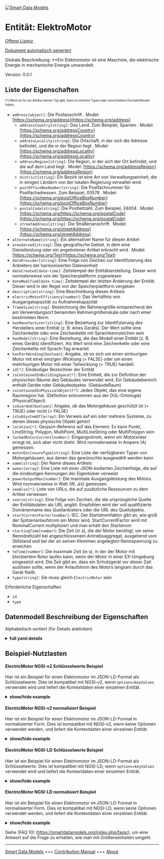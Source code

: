 <!-- 10-Header -->  
[![Smart Data Models](https://smartdatamodels.org/wp-content/uploads/2022/01/SmartDataModels_logo.png "Logo")](https://smartdatamodels.org)  
Entität: ElektroMotor  
=====================<!-- /10-Header -->  
<!-- 15-License -->  
[Offene Lizenz](https://github.com/smart-data-models//dataModel.S4BLDG/blob/master/ElectricMotor/LICENSE.md)  
[Dokument automatisch generiert](https://docs.google.com/presentation/d/e/2PACX-1vTs-Ng5dIAwkg91oTTUdt8ua7woBXhPnwavZ0FxgR8BsAI_Ek3C5q97Nd94HS8KhP-r_quD4H0fgyt3/pub?start=false&loop=false&delayms=3000#slide=id.gb715ace035_0_60)  
<!-- /15-License -->  
<!-- 20-Description -->  
Globale Beschreibung: **Ein Elektromotor ist eine Maschine, die elektrische Energie in mechanische Energie umwandelt.  
Version: 0.0.1  
<!-- /20-Description -->  
<!-- 30-PropertiesList -->  

## Liste der Eigenschaften  

<sup><sub>[*] Wenn es für ein Attribut keinen Typ gibt, kann es mehrere Typen oder verschiedene Formate/Muster haben</sub></sup>.  
- `address[object]`: Die Postanschrift  . Model: [https://schema.org/address](https://schema.org/address)	- `addressCountry[string]`: Das Land. Zum Beispiel, Spanien  . Model: [https://schema.org/addressCountry](https://schema.org/addressCountry)  
	- `addressLocality[string]`: Die Ortschaft, in der sich die Adresse befindet, und die in der Region liegt  . Model: [https://schema.org/addressLocality](https://schema.org/addressLocality)  
	- `addressRegion[string]`: Die Region, in der sich der Ort befindet, und die auf dem Land liegt  . Model: [https://schema.org/addressRegion](https://schema.org/addressRegion)  
	- `district[string]`: Ein Bezirk ist eine Art von Verwaltungseinheit, die in einigen Ländern von der lokalen Regierung verwaltet wird.    
	- `postOfficeBoxNumber[string]`: Die Postfachnummer für Postfachadressen. Zum Beispiel, 03578  . Model: [https://schema.org/postOfficeBoxNumber](https://schema.org/postOfficeBoxNumber)  
	- `postalCode[string]`: Die Postleitzahl. Zum Beispiel, 24004  . Model: [https://schema.org/https://schema.org/postalCode](https://schema.org/https://schema.org/postalCode)  
	- `streetAddress[string]`: Die Straßenanschrift  . Model: [https://schema.org/streetAddress](https://schema.org/streetAddress)  
- `alternateName[string]`: Ein alternativer Name für diesen Artikel  - `areaServed[string]`: Das geografische Gebiet, in dem eine Dienstleistung oder ein angebotener Artikel erbracht wird  . Model: [https://schema.org/Text](https://schema.org/Text)- `dataProvider[string]`: Eine Folge von Zeichen zur Identifizierung des Anbieters der harmonisierten Dateneinheit  - `dateCreated[date-time]`: Zeitstempel der Entitätserstellung. Dieser wird normalerweise von der Speicherplattform zugewiesen  - `dateModified[date-time]`: Zeitstempel der letzten Änderung der Entität. Dieser wird in der Regel von der Speicherplattform vergeben  - `description[string]`: Eine Beschreibung dieses Artikels  - `electricMotorEfficiency[number]`: Das Verhältnis von Ausgangskapazität zu Aufnahmekapazität  - `frameSize[string]`: Bezeichnung der Rahmengröße entsprechend der am Verwendungsort benannten Rahmengrößenskala oder nach einer bestimmten Norm  - `hasManufacturer[string]`: Eine Beziehung zur Identifizierung des Herstellers einer Entität (z. B. eines Geräts). Der Wert sollte eine Zeichenkette oder eine Zeichenkette mit Sprachkennzeichen sein  - `hasModel[string]`: Eine Beziehung, die das Modell einer Entität (z. B. eines Geräts) identifiziert. Als Wert wird eine Zeichenkette oder eine Zeichenkette mit Sprach-Tag erwartet  - `hasPartWinding[boolean]`: Angabe, ob es sich um einen eintourigen Motor mit einer einzigen Wicklung (= FALSE) oder um einen mehrtourigen Motor mit einer Teilwicklung (= TRUE) handelt.  - `id[*]`: Eindeutiger Bezeichner der Entität  - `isContainedInBuildingSpace[*]`: Eine Einheit, die zur Definition der physischen Räume des Gebäudes verwendet wird. Ein Gebäudebereich enthält Geräte oder Gebäudeobjekte. (GebäudeRaum)  - `isContainedInPhysicalObject[*]`: Jedes Objekt, das eine eigene Raumregion hat.  (Definition entnommen aus der DUL-Ontologie) (PhysicalObject)  - `isGuarded[boolean]`: Angabe, ob das Motorgehäuse geschützt ist (= TRUE) oder nicht (= FALSE)  - `isSubSystemOf[array]`: Ein Verweis auf ein oder mehrere Systeme, zu denen dieses physische Objekt gehört  - `location[*]`: Geojson-Referenz auf das Element. Es kann Punkt, LineString, Polygon, MultiPoint, MultiLineString oder MultiPolygon sein  - `lockedRotorCurrent[number]`: Eingangsstrom, wenn ein Motoranker erregt ist, sich aber nicht dreht. Wird normalerweise in Ampere (A) gemessen.  - `motorEnclosureType[string]`: Eine Liste der verfügbaren Typen von Motorgehäusen, aus denen das gewünschte ausgewählt werden kann  - `name[string]`: Der Name dieses Artikels  - `owner[array]`: Eine Liste mit einer JSON-kodierten Zeichenfolge, die auf die eindeutigen Kennungen der Eigentümer verweist  - `powerOutputMax[number]`: Die maximale Ausgangsleistung des Motors. Wird normalerweise in Watt (W, J/s) gemessen.  - `seeAlso[*]`: Liste von URLs, die auf zusätzliche Ressourcen zu dem Artikel verweisen  - `source[string]`: Eine Folge von Zeichen, die die ursprüngliche Quelle der Entitätsdaten als URL angibt. Empfohlen wird der voll qualifizierte Domänenname des Quellanbieters oder die URL des Quellobjekts.  - `startCurrentFactor[number]`: IEC. Der Startstromfaktor gibt an, wie groß der Spitzenanlaufstrom am Motor wird. StartCurrentFactor wird mit NominalCurrent multipliziert und man erhält den Startstrom  - `startingTime[number]`: Die Zeit (in s), die der Motor benötigt, um seine Nenndrehzahl bei angeschlossenem Antriebsaggregat, ausgehend vom Stillstand und bei der an seinen Klemmen angelegten Nennspannung zu erreichen  - `teTime[number]`: Die maximale Zeit (in s), in der der Motor mit blockiertem Rotor laufen kann, wenn der Motor in einer EX-Umgebung eingesetzt wird. Die Zeit gibt an, dass ein Schutzgerät vor dieser Zeit auslösen sollte, wenn der Anlaufstrom des Motors langsam durch das Gerät fließt.  - `type[string]`: Sie muss gleich `ElectricMotor` sein  <!-- /30-PropertiesList -->  
<!-- 35-RequiredProperties -->  
Erforderliche Eigenschaften  
- `id`  - `type`  <!-- /35-RequiredProperties -->  
<!-- 40-RequiredProperties -->  
<!-- /40-RequiredProperties -->  
<!-- 50-DataModelHeader -->  
## Datenmodell Beschreibung der Eigenschaften  
Alphabetisch sortiert (für Details anklicken)  
<!-- /50-DataModelHeader -->  
<!-- 60-ModelYaml -->  
<details><summary><strong>full yaml details</strong></summary>    
```yaml  
ElectricMotor:    
  description: An electric motor is an engine that is a machine for converting electrical energy into mechanical energy.    
  properties:    
    address:    
      description: The mailing address    
      properties:    
        addressCountry:    
          description: 'The country. For example, Spain'    
          type: string    
          x-ngsi:    
            model: https://schema.org/addressCountry    
            type: Property    
        addressLocality:    
          description: 'The locality in which the street address is, and which is in the region'    
          type: string    
          x-ngsi:    
            model: https://schema.org/addressLocality    
            type: Property    
        addressRegion:    
          description: 'The region in which the locality is, and which is in the country'    
          type: string    
          x-ngsi:    
            model: https://schema.org/addressRegion    
            type: Property    
        district:    
          description: 'A district is a type of administrative division that, in some countries, is managed by the local government'    
          type: string    
          x-ngsi:    
            type: Property    
        postOfficeBoxNumber:    
          description: 'The post office box number for PO box addresses. For example, 03578'    
          type: string    
          x-ngsi:    
            model: https://schema.org/postOfficeBoxNumber    
            type: Property    
        postalCode:    
          description: 'The postal code. For example, 24004'    
          type: string    
          x-ngsi:    
            model: https://schema.org/https://schema.org/postalCode    
            type: Property    
        streetAddress:    
          description: The street address    
          type: string    
          x-ngsi:    
            model: https://schema.org/streetAddress    
            type: Property    
        streetNr:    
          description: Number identifying a specific property on a public street    
          type: string    
          x-ngsi:    
            type: Property    
      type: object    
      x-ngsi:    
        model: https://schema.org/address    
        type: Property    
    alternateName:    
      description: An alternative name for this item    
      type: string    
      x-ngsi:    
        type: Property    
    areaServed:    
      description: The geographic area where a service or offered item is provided    
      type: string    
      x-ngsi:    
        model: https://schema.org/Text    
        type: Property    
    dataProvider:    
      description: A sequence of characters identifying the provider of the harmonised data entity    
      type: string    
      x-ngsi:    
        type: Property    
    dateCreated:    
      description: Entity creation timestamp. This will usually be allocated by the storage platform    
      format: date-time    
      type: string    
      x-ngsi:    
        type: Property    
    dateModified:    
      description: Timestamp of the last modification of the entity. This will usually be allocated by the storage platform    
      format: date-time    
      type: string    
      x-ngsi:    
        type: Property    
    description:    
      description: A description of this item    
      type: string    
      x-ngsi:    
        type: Property    
    electricMotorEfficiency:    
      description: The ratio of output capacity to intake capacity    
      type: number    
      x-ngsi:    
        type: Property    
    frameSize:    
      description: Designation of the frame size according to the named range of frame sizes designated at the place of use or according to a given standard    
      type: string    
      x-ngsi:    
        type: Property    
    hasManufacturer:    
      description: 'A relationship identifying the manufacturer of an entity (e.g., device). The value is expected to be a string or a string with language tag'    
      type: string    
      x-ngsi:    
        type: Property    
    hasModel:    
      description: 'A relationship identifying the model of an entity (e.g., device). The value is expected to be a string or a string with language tag'    
      type: string    
      x-ngsi:    
        type: Property    
    hasPartWinding:    
      description: 'Indication of whether the motor is single speed, i.e. has a single winding (= FALSE) or multi-speed i.e.has part winding (= TRUE) '    
      type: boolean    
      x-ngsi:    
        type: Property    
    id:    
      anyOf:    
        - description: Identifier format of any NGSI entity    
          maxLength: 256    
          minLength: 1    
          pattern: ^[\w\-\.\{\}\$\+\*\[\]`|~^@!,:\\]+$    
          type: string    
          x-ngsi:    
            type: Property    
        - description: Identifier format of any NGSI entity    
          format: uri    
          type: string    
          x-ngsi:    
            type: Property    
      description: Unique identifier of the entity    
      x-ngsi:    
        type: Property    
    isContainedInBuildingSpace:    
      anyOf:    
        - description: Identifier format of any NGSI entity    
          maxLength: 256    
          minLength: 1    
          pattern: ^[\w\-\.\{\}\$\+\*\[\]`|~^@!,:\\]+$    
          type: string    
          x-ngsi:    
            type: Property    
        - description: Identifier format of any NGSI entity    
          format: uri    
          type: string    
          x-ngsi:    
            type: Property    
      description: An entity used to define the physical spaces of the building. A building space contains devices or building objects. (BuildingSpace)    
      x-ngsi:    
        type: Property    
    isContainedInPhysicalObject:    
      anyOf:    
        - description: Identifier format of any NGSI entity    
          maxLength: 256    
          minLength: 1    
          pattern: ^[\w\-\.\{\}\$\+\*\[\]`|~^@!,:\\]+$    
          type: string    
          x-ngsi:    
            type: Property    
        - description: Identifier format of any NGSI entity    
          format: uri    
          type: string    
          x-ngsi:    
            type: Property    
      description: Any Object that has a proper space region.  (Definition extracted from DUL ontology) (PhysicalObject)    
      x-ngsi:    
        type: Property    
    isGuarded:    
      description: Indication of whether the motor enclosure is guarded (= TRUE) or not (= FALSE)    
      type: boolean    
      x-ngsi:    
        type: Property    
    isSubSystemOf:    
      description: A reference to a system(s) that this Physical Object is part of    
      items:    
        anyOf:    
          - description: Identifier format of any NGSI entity    
            maxLength: 256    
            minLength: 1    
            pattern: ^[\w\-\.\{\}\$\+\*\[\]`|~^@!,:\\]+$    
            type: string    
            x-ngsi:    
              type: Property    
          - description: Identifier format of any NGSI entity    
            format: uri    
            type: string    
            x-ngsi:    
              type: Property    
        description: Unique identifier of the entity    
        x-ngsi:    
          type: Property    
      type: array    
      x-ngsi:    
        type: Relationship    
    location:    
      description: 'Geojson reference to the item. It can be Point, LineString, Polygon, MultiPoint, MultiLineString or MultiPolygon'    
      oneOf:    
        - description: Geojson reference to the item. Point    
          properties:    
            bbox:    
              items:    
                type: number    
              minItems: 4    
              type: array    
            coordinates:    
              items:    
                type: number    
              minItems: 2    
              type: array    
            type:    
              enum:    
                - Point    
              type: string    
          required:    
            - type    
            - coordinates    
          title: GeoJSON Point    
          type: object    
          x-ngsi:    
            type: GeoProperty    
        - description: Geojson reference to the item. LineString    
          properties:    
            bbox:    
              items:    
                type: number    
              minItems: 4    
              type: array    
            coordinates:    
              items:    
                items:    
                  type: number    
                minItems: 2    
                type: array    
              minItems: 2    
              type: array    
            type:    
              enum:    
                - LineString    
              type: string    
          required:    
            - type    
            - coordinates    
          title: GeoJSON LineString    
          type: object    
          x-ngsi:    
            type: GeoProperty    
        - description: Geojson reference to the item. Polygon    
          properties:    
            bbox:    
              items:    
                type: number    
              minItems: 4    
              type: array    
            coordinates:    
              items:    
                items:    
                  items:    
                    type: number    
                  minItems: 2    
                  type: array    
                minItems: 4    
                type: array    
              type: array    
            type:    
              enum:    
                - Polygon    
              type: string    
          required:    
            - type    
            - coordinates    
          title: GeoJSON Polygon    
          type: object    
          x-ngsi:    
            type: GeoProperty    
        - description: Geojson reference to the item. MultiPoint    
          properties:    
            bbox:    
              items:    
                type: number    
              minItems: 4    
              type: array    
            coordinates:    
              items:    
                items:    
                  type: number    
                minItems: 2    
                type: array    
              type: array    
            type:    
              enum:    
                - MultiPoint    
              type: string    
          required:    
            - type    
            - coordinates    
          title: GeoJSON MultiPoint    
          type: object    
          x-ngsi:    
            type: GeoProperty    
        - description: Geojson reference to the item. MultiLineString    
          properties:    
            bbox:    
              items:    
                type: number    
              minItems: 4    
              type: array    
            coordinates:    
              items:    
                items:    
                  items:    
                    type: number    
                  minItems: 2    
                  type: array    
                minItems: 2    
                type: array    
              type: array    
            type:    
              enum:    
                - MultiLineString    
              type: string    
          required:    
            - type    
            - coordinates    
          title: GeoJSON MultiLineString    
          type: object    
          x-ngsi:    
            type: GeoProperty    
        - description: Geojson reference to the item. MultiLineString    
          properties:    
            bbox:    
              items:    
                type: number    
              minItems: 4    
              type: array    
            coordinates:    
              items:    
                items:    
                  items:    
                    items:    
                      type: number    
                    minItems: 2    
                    type: array    
                  minItems: 4    
                  type: array    
                type: array    
              type: array    
            type:    
              enum:    
                - MultiPolygon    
              type: string    
          required:    
            - type    
            - coordinates    
          title: GeoJSON MultiPolygon    
          type: object    
          x-ngsi:    
            type: GeoProperty    
      x-ngsi:    
        type: GeoProperty    
    lockedRotorCurrent:    
      description: Input current when a motor armature is energized but not rotating. Usually measured in Ampere (A)    
      type: number    
      x-ngsi:    
        type: Property    
    motorEnclosureType:    
      description: A list of the available types of motor enclosure from which that required may be selected    
      type: string    
      x-ngsi:    
        type: Property    
    name:    
      description: The name of this item    
      type: string    
      x-ngsi:    
        type: Property    
    owner:    
      description: A List containing a JSON encoded sequence of characters referencing the unique Ids of the owner(s)    
      items:    
        anyOf:    
          - description: Identifier format of any NGSI entity    
            maxLength: 256    
            minLength: 1    
            pattern: ^[\w\-\.\{\}\$\+\*\[\]`|~^@!,:\\]+$    
            type: string    
            x-ngsi:    
              type: Property    
          - description: Identifier format of any NGSI entity    
            format: uri    
            type: string    
            x-ngsi:    
              type: Property    
        description: Unique identifier of the entity    
        x-ngsi:    
          type: Property    
      type: array    
      x-ngsi:    
        type: Property    
    powerOutputMax:    
      description: 'The maximum output power rating of the engine. Usually measured in Watts (W, J/s)'    
      type: number    
      x-ngsi:    
        type: Property    
    seeAlso:    
      description: list of uri pointing to additional resources about the item    
      oneOf:    
        - items:    
            format: uri    
            type: string    
          minItems: 1    
          type: array    
        - format: uri    
          type: string    
      x-ngsi:    
        type: Property    
    source:    
      description: 'A sequence of characters giving the original source of the entity data as a URL. Recommended to be the fully qualified domain name of the source provider, or the URL to the source object'    
      type: string    
      x-ngsi:    
        type: Property    
    startCurrentFactor:    
      description: IEC. Start current factor defines how large the peek starting current will become on the engine. StartCurrentFactor is multiplied to NominalCurrent and we get the start current    
      type: number    
      x-ngsi:    
        type: Property    
    startingTime:    
      description: 'The time (in s) needed for the motor to reach its rated speed with its driven equipment attached, starting from standstill and at the nominal voltage applied at its terminals'    
      type: number    
      x-ngsi:    
        type: Property    
    teTime:    
      description: The maximum time (in s) at which the motor could run with locked rotor when the motor is used in an EX-environment. The time indicates that a protective device should trip before this time when the starting current of the motor is slowing through the device    
      type: number    
      x-ngsi:    
        type: Property    
    type:    
      description: It must be equal to `ElectricMotor`    
      enum:    
        - ElectricMotor    
      type: string    
      x-ngsi:    
        type: Property    
  required:    
    - id    
    - type    
  type: object    
  x-derived-from: "https://saref.etsi.org/saref4bldg/v1.1.2/#s4bldg:ElectricMotor"    
  x-disclaimer: 'Redistribution and use in source and binary forms, with or without modification, are permitted  provided that the license conditions are met. Copyleft (c) 2022 Contributors to Smart Data Models Program'    
  x-license-url: https://github.com/smart-data-models/dataModel.S4BLDG/blob/master/ElectricMotor/LICENSE.md    
  x-model-schema: https://smart-data-models.github.com/dataModel.SAREF4BLDG/ElectricMotor/schema.json    
  x-model-tags: SAREF ElectricMotor    
  x-version: 0.0.1    
```  
</details>    
<!-- /60-ModelYaml -->  
<!-- 70-MiddleNotes -->  
<!-- /70-MiddleNotes -->  
<!-- 80-Examples -->  
## Beispiel-Nutzlasten  
#### ElectricMotor NGSI-v2 Schlüsselwerte Beispiel  
Hier ist ein Beispiel für einen Elektromotor im JSON-LD-Format als Schlüsselwerte. Dies ist kompatibel mit NGSI-v2, wenn `options=keyValues` verwendet wird und liefert die Kontextdaten einer einzelnen Entität.  
<details><summary><strong>show/hide example</strong></summary>    
```json  
{  
    "id": "urn:ngsi-ld:ElectricMotor:ea4bd048-a263-480d-be61-7de297bed540",  
    "type": "ElectricMotor",  
    "airFlowRateMax": 0.1608748792870458,  
    "airFlowRateMin": 0.5144201035637935,  
    "hasExteriorInsulation": true,  
    "hydraulicDiameter": 0.655988670157379,  
    "length": 0.6761801102701772,  
    "operationTemperatureMax": 0.9108707788637439,  
    "operationTemperatureMin": 0.38034850956825317,  
    "weight": 0.3440451194010431,  
    "workingPressureMax": 0.4689060124065172,  
    "workingPressureMin": 0.6786833167445696,  
    "isContainedInBuildingSpace": "urn:ngsi-ld:BuildingSpace:b1cccba1-7a35-422c-aca4-800d8f462b00",  
    "isContainedInPhysicalObject": "urn:ngsi-ld:PhysicalObject:a15795e2-b0d9-4ab0-863c-bc40e5e88fc6",  
    "isSubSystemOf": [  
        "urn:ngsi-ld:System:24f05820-a94f-4c53-bd66-bcb5bc451ee4",  
        "urn:ngsi-ld:System:eb6a2613-cf69-4cdc-a958-b8f24903fc46",  
        "urn:ngsi-ld:System:594815c7-5dd7-4910-93ca-ee2579c87739"  
    ],  
    "hasManufacturer": "ElectricMotor Company Inc.",  
    "hasModel": "ElectricMotor 0.1.2",  
    "dateCreated": "2023-01-25T16:58:38Z",  
    "dateModified": "2023-01-25T21:01:09Z",  
    "source": "Import",  
    "name": "ElectricMotor",  
    "alternateName": "ElectricMotor type 2",  
    "description": "ElectricMotor of limited ElectricMotor types",  
    "dataProvider": "IFC file",  
    "nominalFrequency": 0.6643858958243121,  
    "nominalSupplyVoltage": 0.9863230627218449,  
    "nominalSupplyVoltageMin": 0.5073272634060758,  
    "electricGeneratorEfficiency": 0.1422180140007665,  
    "powerOutputMax": 0.5320055721976125,  
    "startCurrentFactor": 0.7921279415808247,  
    "electricMotorEfficiency": 0.36137565435400376,  
    "frameSize": "Awesome",  
    "hasPartWinding": false,  
    "isGuarded": false,  
    "lockedRotorCurrent": 0.4948278478821372,  
    "motorEnclosureType": "target",  
    "startingTime": 0.7237739470818347,  
    "teTime": 0.32577211564738595  
}  
```  
</details>  
#### ElectricMotor NGSI-v2 normalisiert Beispiel  
Hier ist ein Beispiel für einen Elektromotor im JSON-LD-Format in normalisierter Form. Dies ist kompatibel mit NGSI-v2, wenn keine Optionen verwendet werden, und liefert die Kontextdaten einer einzelnen Entität.  
<details><summary><strong>show/hide example</strong></summary>    
```json  
{  
  "id": "urn:ngsi-ld:ElectricMotor:024aea5d-c781-4d5e-9b57-92672c75663d",  
  "type": "ElectricMotor",  
  "electricMotorEfficiency": {  
    "type": "Measurement",  
    "value": 0.14465653517328592  
  },  
  "frameSize": {  
    "type": "Text",  
    "value": "benchmark"  
  },  
  "hasPartWinding": {  
    "type": "Boolean",  
    "value": true  
  },  
  "isGuarded": {  
    "type": "Boolean",  
    "value": false  
  },  
  "lockedRotorCurrent": {  
    "type": "Measurement",  
    "value":  0.7069578753062778  
  },  
  "motorEnclosureType": {  
    "type": "Text",  
    "value": "Cambridgeshire"  
  },  
  "powerOutputMax": {  
    "type": "Measurement",  
    "value": 0.925424003891414  
  },  
  "startCurrentFactor": {  
    "type": "Measurement",  
    "value": 0.27335468276078645  
  },  
  "startingTime": {  
    "type": "Measurement",  
    "value":  0.8955138694697009  
  },  
  "teTime": {  
    "type": "Measurement",  
    "value": 0.024805742901409134  
  },  
  "isContainedInBuildingSpace": {  
    "type": "URL",  
    "value": "urn:ngsi-ld:BuildingSpace:dec2fd4f-2093-4779-b571-841bac3ec419"  
  },  
  "isContainedInPhysicalObject": {  
    "type": "URL",  
    "value": "urn:ngsi-ld:PhysicalObject:42195e3f-cdb8-4603-952f-d9f52d9749ed"  
  },  
  "isSubSystemOf": {  
    "type": "array",  
    "value": [  
      {  
        "type": "URL",  
        "value": "urn:ngsi-ld:System:08a8c968-420c-464d-8458-784dd721cfbe"  
      },  
      {  
        "type": "URL",  
        "value": "urn:ngsi-ld:System:92362fba-3ddd-47af-a985-de2caf90f298"  
      },  
      {  
        "type": "URL",  
        "value": "urn:ngsi-ld:System:3033fd90-5610-490c-8b39-6f98c962af41"  
      }  
    ]  
  },  
  "hasManufacturer": {  
    "type": "Text",  
    "value": "ElectricMotor Company Inc."  
  },  
  "hasModel": {  
    "type": "Text",  
    "value": "ElectricMotor 0.1.2"  
  },  
  "dateCreated": {  
    "type": "DateTime",  
    "value": "2023-01-25T20:39:17.5806269+01:00"  
  },  
  "dateModified": {  
    "type": "DateTime",  
    "value": "2023-01-25T18:24:24.0858451+01:00"  
  },  
  "source": {  
    "type": "Text",  
    "value": "Import"  
  },  
  "name": {  
    "type": "Text",  
    "value": "ElectricMotor"  
  },  
  "alternateName": {  
    "type": "Text",  
    "value": "ElectricMotor type 2"  
  },  
  "description": {  
    "type": "Text",  
    "value": "ElectricMotor of limited ElectricMotor types"  
  },  
  "dataProvider": {  
    "type": "Text",  
    "value": "IFC file"  
  }  
}  
```  
</details>  
#### ElectricMotor NGSI-LD Schlüsselwerte Beispiel  
Hier ist ein Beispiel für einen Elektromotor im JSON-LD-Format als Schlüsselwerte. Dies ist kompatibel mit NGSI-LD, wenn `options=keyValues` verwendet wird und liefert die Kontextdaten einer einzelnen Entität.  
<details><summary><strong>show/hide example</strong></summary>    
```json  
{  
  "id": "urn:ngsi-ld:ElectricMotor:ea4bd048-a263-480d-be61-7de297bed540",  
  "type": "ElectricMotor",  
  "airFlowRateMax": 0.1608748792870458,  
  "airFlowRateMin": 0.5144201035637935,  
  "hasExteriorInsulation": true,  
  "hydraulicDiameter": 0.655988670157379,  
  "length": 0.6761801102701772,  
  "operationTemperatureMax": 0.9108707788637439,  
  "operationTemperatureMin": 0.38034850956825317,  
  "weight": 0.3440451194010431,  
  "workingPressureMax": 0.4689060124065172,  
  "workingPressureMin": 0.6786833167445696,  
  "isContainedInBuildingSpace": "urn:ngsi-ld:BuildingSpace:b1cccba1-7a35-422c-aca4-800d8f462b00",  
  "isContainedInPhysicalObject": "urn:ngsi-ld:PhysicalObject:a15795e2-b0d9-4ab0-863c-bc40e5e88fc6",  
  "isSubSystemOf": [  
    "urn:ngsi-ld:System:24f05820-a94f-4c53-bd66-bcb5bc451ee4",  
    "urn:ngsi-ld:System:eb6a2613-cf69-4cdc-a958-b8f24903fc46",  
    "urn:ngsi-ld:System:594815c7-5dd7-4910-93ca-ee2579c87739"  
  ],  
  "hasManufacturer": "ElectricMotor Company Inc.",  
  "hasModel": "ElectricMotor 0.1.2",  
  "dateCreated": "2023-01-25T16:58:38Z",  
  "dateModified": "2023-01-25T21:01:09Z",  
  "source": "Import",  
  "name": "ElectricMotor",  
  "alternateName": "ElectricMotor type 2",  
  "description": "ElectricMotor of limited ElectricMotor types",  
  "dataProvider": "IFC file",  
  "nominalFrequency": 0.6643858958243121,  
  "nominalSupplyVoltage": 0.9863230627218449,  
  "nominalSupplyVoltageMin": 0.5073272634060758,  
  "electricGeneratorEfficiency": 0.1422180140007665,  
  "powerOutputMax": 0.5320055721976125,  
  "startCurrentFactor": 0.7921279415808247,  
  "electricMotorEfficiency": 0.36137565435400376,  
  "frameSize": "Awesome",  
  "hasPartWinding": false,  
  "isGuarded": false,  
  "lockedRotorCurrent": 0.4948278478821372,  
  "motorEnclosureType": "target",  
  "startingTime": 0.7237739470818347,  
  "teTime": 0.32577211564738595,  
  "@context": [  
    "https://raw.githubusercontent.com/smart-data-models/dataModel.S4BLDG/master/context.jsonld",  
    "https://uri.etsi.org/ngsi-ld/v1/ngsi-ld-core-context.jsonld"  
  ]  
}  
```  
</details>  
#### ElectricMotor NGSI-LD normalisiert Beispiel  
Hier ist ein Beispiel für einen Elektromotor im JSON-LD-Format in normalisierter Form. Dies ist kompatibel mit NGSI-LD, wenn keine Optionen verwendet werden, und liefert die Kontextdaten einer einzelnen Entität.  
<details><summary><strong>show/hide example</strong></summary>    
```json  
{  
  "id": "urn:ngsi-ld:ElectricMotor:c4e91c91-12f4-4dc5-aaae-4c7644c8d9df",  
  "type": "ElectricMotor",  
  "electricMotorEfficiency": {  
    "type": "Property",  
    "unitCode": "NA",  
    "observedAt": "2023-01-26T08:26:24Z",  
    "value": 0.07012980187189011  
  },  
  "frameSize": {  
    "type": "Property",  
    "value": "Saint Martin"  
  },  
  "hasPartWinding": {  
    "type": "Property",  
    "value": false  
  },  
  "isGuarded": {  
    "type": "Property",  
    "value": false  
  },  
  "lockedRotorCurrent": {  
    "type": "Property",  
    "unitCode": "A",  
    "observedAt": "2023-01-26T10:56:17Z",  
    "value": 0.7593092722196552  
  },  
  "motorEnclosureType": {  
    "type": "Property",  
    "value": "Berkshire"  
  },  
  "powerOutputMax": {  
    "type": "Property",  
    "unitCode": "J/s",  
    "observedAt": "2023-01-26T08:12:29Z",  
    "value": 0.32215622178270653  
  },  
  "startCurrentFactor": {  
    "type": "Property",  
    "unitCode": "NA",  
    "observedAt": "2023-01-26T06:44:33Z",  
    "value": 0.8565155734572442  
  },  
  "startingTime": {  
    "type": "Property",  
    "unitCode": "NA",  
    "observedAt": "2023-01-26T08:12:12Z",  
    "value": 0.7168865515513289  
  },  
  "teTime": {  
    "type": "Property",  
    "unitCode": "NA",  
    "observedAt": "2023-01-26T06:08:56Z",  
    "value": 0.2793471624901087  
  },  
  "isContainedInBuildingSpace": {  
    "type": "Relationship",  
    "object": "urn:ngsi-ld:BuildingSpace:c89167bc-11d5-48cc-8cde-0ea875d76fe3"  
  },  
  "isContainedInPhysicalObject": {  
    "type": "Relationship",  
    "object": "urn:ngsi-ld:PhysicalObject:e8206186-a4b3-4030-80dc-a4e5ebe12ab4"  
  },  
  "isSubSystemOf": [  
    {  
      "type": "Relationship",  
      "object": "urn:ngsi-ld:System:20c42d2b-4216-458d-9ef0-a0fece28ca92"  
    },  
    {  
      "type": "Relationship",  
      "object": "urn:ngsi-ld:System:5418d44a-319c-46af-aa8a-83e59fb559e7"  
    },  
    {  
      "type": "Relationship",  
      "object": "urn:ngsi-ld:System:7baa4e2b-ac2d-4a9b-90a2-ef578b5091a7"  
    }  
  ],  
  "hasManufacturer": {  
    "type": "Property",  
    "value": "ElectricMotor Company Inc."  
  },  
  "hasModel": {  
    "type": "Property",  
    "value": "ElectricMotor 0.1.2"  
  },  
  "dateCreated": {  
    "type": "Property",  
    "value": "2023-01-26T09:43:59Z"  
  },  
  "dateModified": {  
    "type": "Property",  
    "value": "2023-01-26T14:02:00Z"  
  },  
  "source": {  
    "type": "Property",  
    "value": "Import"  
  },  
  "name": {  
    "type": "Property",  
    "value": "ElectricMotor"  
  },  
  "alternateName": {  
    "type": "Property",  
    "value": "ElectricMotor type 2"  
  },  
  "description": {  
    "type": "Property",  
    "value": "ElectricMotor of limited ElectricMotor types"  
  },  
  "dataProvider": {  
    "type": "Property",  
    "value": "IFC file"  
  },  
  "@context": [  
    "https://raw.githubusercontent.com/smart-data-models/dataModel.S4BLDG/master/context.jsonld",  
    "https://uri.etsi.org/ngsi-ld/v1/ngsi-ld-core-context.jsonld"  
  ]  
}  
```  
</details><!-- /80-Examples -->  
<!-- 90-FooterNotes -->  
<!-- /90-FooterNotes -->  
<!-- 95-Units -->  
Siehe [FAQ 10] (https://smartdatamodels.org/index.php/faqs/), um eine Antwort auf die Frage zu erhalten, wie man mit Größeneinheiten umgeht  
<!-- /95-Units -->  
<!-- 97-LastFooter -->  
---  
[Smart Data Models](https://smartdatamodels.org) +++ [Contribution Manual](https://bit.ly/contribution_manual) +++ [About](https://bit.ly/Introduction_SDM)<!-- /97-LastFooter -->  
